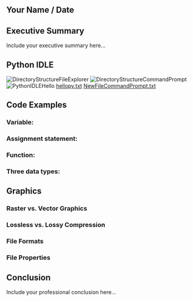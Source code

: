 ## Your Name / Date

## Executive Summary 
Include your executive summary here...

## Python IDLE
![DirectoryStructureFileExplorer](https://user-images.githubusercontent.com/89929757/137834066-bcda9b7a-88f9-40e1-a9c9-f192b20c2188.PNG)
![DirectoryStructureCommandPrompt](https://user-images.githubusercontent.com/89929757/137834854-5148772b-eb0c-46f1-a0be-300b1408d198.PNG)
![PythonIDLEHello](https://user-images.githubusercontent.com/89929757/137832073-9c8fc79b-114b-47e1-b4bf-5bcee801ebd6.PNG)
[hellopy.txt](https://github.com/Schellry/IT1025-1/files/7369655/hellopy.txt)
[NewFileCommandPrompt.txt](https://github.com/Schellry/IT1025-1/files/7369668/NewFileCommandPrompt.txt)



## Code Examples
### Variable:
### Assignment statement:
### Function:
### Three data types:

## Graphics

### Raster vs. Vector Graphics
### Lossless vs. Lossy Compression
### File Formats
### File Properties

## Conclusion

Include your professional conclusion here...
